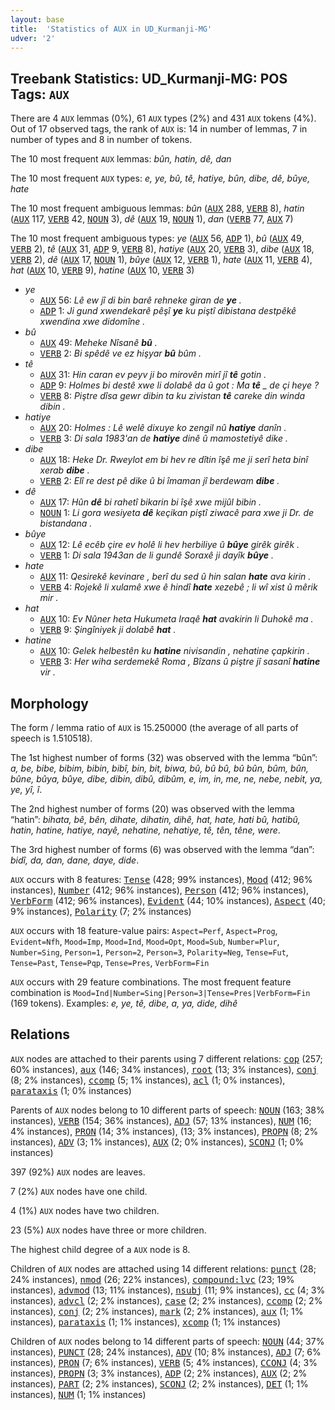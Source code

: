 ```yaml
---
layout: base
title:  'Statistics of AUX in UD_Kurmanji-MG'
udver: '2'
---
```


## Treebank Statistics: UD_Kurmanji-MG: POS Tags: `AUX`

There are 4 `AUX` lemmas (0%), 61 `AUX` types (2%) and 431 `AUX` tokens (4%).
Out of 17 observed tags, the rank of `AUX` is: 14 in number of lemmas, 7 in number of types and 8 in number of tokens.

The 10 most frequent `AUX` lemmas: <em>bûn, hatin, dê, dan</em>

The 10 most frequent `AUX` types:  <em>e, ye, bû, tê, hatiye, bûn, dibe, dê, bûye, hate</em>

The 10 most frequent ambiguous lemmas: <em>bûn</em> (<tt><a href="kmr_mg-pos-AUX.html">AUX</a></tt> 288, <tt><a href="kmr_mg-pos-VERB.html">VERB</a></tt> 8), <em>hatin</em> (<tt><a href="kmr_mg-pos-AUX.html">AUX</a></tt> 117, <tt><a href="kmr_mg-pos-VERB.html">VERB</a></tt> 42, <tt><a href="kmr_mg-pos-NOUN.html">NOUN</a></tt> 3), <em>dê</em> (<tt><a href="kmr_mg-pos-AUX.html">AUX</a></tt> 19, <tt><a href="kmr_mg-pos-NOUN.html">NOUN</a></tt> 1), <em>dan</em> (<tt><a href="kmr_mg-pos-VERB.html">VERB</a></tt> 77, <tt><a href="kmr_mg-pos-AUX.html">AUX</a></tt> 7)

The 10 most frequent ambiguous types:  <em>ye</em> (<tt><a href="kmr_mg-pos-AUX.html">AUX</a></tt> 56, <tt><a href="kmr_mg-pos-ADP.html">ADP</a></tt> 1), <em>bû</em> (<tt><a href="kmr_mg-pos-AUX.html">AUX</a></tt> 49, <tt><a href="kmr_mg-pos-VERB.html">VERB</a></tt> 2), <em>tê</em> (<tt><a href="kmr_mg-pos-AUX.html">AUX</a></tt> 31, <tt><a href="kmr_mg-pos-ADP.html">ADP</a></tt> 9, <tt><a href="kmr_mg-pos-VERB.html">VERB</a></tt> 8), <em>hatiye</em> (<tt><a href="kmr_mg-pos-AUX.html">AUX</a></tt> 20, <tt><a href="kmr_mg-pos-VERB.html">VERB</a></tt> 3), <em>dibe</em> (<tt><a href="kmr_mg-pos-AUX.html">AUX</a></tt> 18, <tt><a href="kmr_mg-pos-VERB.html">VERB</a></tt> 2), <em>dê</em> (<tt><a href="kmr_mg-pos-AUX.html">AUX</a></tt> 17, <tt><a href="kmr_mg-pos-NOUN.html">NOUN</a></tt> 1), <em>bûye</em> (<tt><a href="kmr_mg-pos-AUX.html">AUX</a></tt> 12, <tt><a href="kmr_mg-pos-VERB.html">VERB</a></tt> 1), <em>hate</em> (<tt><a href="kmr_mg-pos-AUX.html">AUX</a></tt> 11, <tt><a href="kmr_mg-pos-VERB.html">VERB</a></tt> 4), <em>hat</em> (<tt><a href="kmr_mg-pos-AUX.html">AUX</a></tt> 10, <tt><a href="kmr_mg-pos-VERB.html">VERB</a></tt> 9), <em>hatine</em> (<tt><a href="kmr_mg-pos-AUX.html">AUX</a></tt> 10, <tt><a href="kmr_mg-pos-VERB.html">VERB</a></tt> 3)


* <em>ye</em>
  * <tt><a href="kmr_mg-pos-AUX.html">AUX</a></tt> 56: <em>Lê ew jî di bin barê rehneke giran de <b>ye</b> .</em>
  * <tt><a href="kmr_mg-pos-ADP.html">ADP</a></tt> 1: <em>Ji gund xwendekarê pêşî <b>ye</b> ku piştî dibistana destpêkê xwendina xwe didomîne .</em>
* <em>bû</em>
  * <tt><a href="kmr_mg-pos-AUX.html">AUX</a></tt> 49: <em>Meheke Nîsanê <b>bû</b> .</em>
  * <tt><a href="kmr_mg-pos-VERB.html">VERB</a></tt> 2: <em>Bi spêdê ve ez hişyar <b>bû</b> bûm .</em>
* <em>tê</em>
  * <tt><a href="kmr_mg-pos-AUX.html">AUX</a></tt> 31: <em>Hin caran ev peyv ji bo mirovên mirî jî <b>tê</b> gotin .</em>
  * <tt><a href="kmr_mg-pos-ADP.html">ADP</a></tt> 9: <em>Holmes bi destê xwe li dolabê da û got : Ma <b>tê</b> _ de çi heye ?</em>
  * <tt><a href="kmr_mg-pos-VERB.html">VERB</a></tt> 8: <em>Piştre dîsa gewr dibin ta ku zivistan <b>tê</b> careke din winda dibin .</em>
* <em>hatiye</em>
  * <tt><a href="kmr_mg-pos-AUX.html">AUX</a></tt> 20: <em>Holmes : Lê welê dixuye ko zengil nû <b>hatiye</b> danîn .</em>
  * <tt><a href="kmr_mg-pos-VERB.html">VERB</a></tt> 3: <em>Di sala 1983'an de <b>hatiye</b> dinê û mamostetiyê dike .</em>
* <em>dibe</em>
  * <tt><a href="kmr_mg-pos-AUX.html">AUX</a></tt> 18: <em>Heke Dr. Rweylot em bi hev re dîtin îşê me ji serî heta binî xerab <b>dibe</b> .</em>
  * <tt><a href="kmr_mg-pos-VERB.html">VERB</a></tt> 2: <em>Elî re dest pê dike û bi îmaman jî berdewam <b>dibe</b> .</em>
* <em>dê</em>
  * <tt><a href="kmr_mg-pos-AUX.html">AUX</a></tt> 17: <em>Hûn <b>dê</b> bi rahetî bikarin bi îşê xwe mijûl bibin .</em>
  * <tt><a href="kmr_mg-pos-NOUN.html">NOUN</a></tt> 1: <em>Li gora wesiyeta <b>dê</b> keçikan piştî ziwacê para xwe ji Dr. de bistandana .</em>
* <em>bûye</em>
  * <tt><a href="kmr_mg-pos-AUX.html">AUX</a></tt> 12: <em>Lê ecêb çire ev holê li hev herbiliye û <b>bûye</b> girêk girêk .</em>
  * <tt><a href="kmr_mg-pos-VERB.html">VERB</a></tt> 1: <em>Di sala 1943an de li gundê Soraxê ji dayîk <b>bûye</b> .</em>
* <em>hate</em>
  * <tt><a href="kmr_mg-pos-AUX.html">AUX</a></tt> 11: <em>Qesirekê kevinare , berî du sed û hin salan <b>hate</b> ava kirin .</em>
  * <tt><a href="kmr_mg-pos-VERB.html">VERB</a></tt> 4: <em>Rojekê li xulamê xwe ê hindî <b>hate</b> xezebê ; li wî xist û mêrik mir .</em>
* <em>hat</em>
  * <tt><a href="kmr_mg-pos-AUX.html">AUX</a></tt> 10: <em>Ev Nûner heta Hukumeta Iraqê <b>hat</b> avakirin li Duhokê ma .</em>
  * <tt><a href="kmr_mg-pos-VERB.html">VERB</a></tt> 9: <em>Şingîniyek ji dolabê <b>hat</b> .</em>
* <em>hatine</em>
  * <tt><a href="kmr_mg-pos-AUX.html">AUX</a></tt> 10: <em>Gelek helbestên ku <b>hatine</b> nivisandin , nehatine çapkirin .</em>
  * <tt><a href="kmr_mg-pos-VERB.html">VERB</a></tt> 3: <em>Her wiha serdemekê Roma , Bîzans û piştre jî sasanî <b>hatine</b> vir .</em>

## Morphology

The form / lemma ratio of `AUX` is 15.250000 (the average of all parts of speech is 1.510518).

The 1st highest number of forms (32) was observed with the lemma “bûn”: <em>a, be, bibe, bibim, bibin, bibî, bin, bit, biwa, bû, bû bû, bû bûn, bûm, bûn, bûne, bûya, bûye, dibe, dibin, dibû, dibûm, e, im, in, me, ne, nebe, nebit, ya, ye, yî, î</em>.

The 2nd highest number of forms (20) was observed with the lemma “hatin”: <em>bihata, bê, bên, dihate, dihatin, dihê, hat, hate, hati bû, hatibû, hatin, hatine, hatiye, nayê, nehatine, nehatiye, tê, tên, têne, were</em>.

The 3rd highest number of forms (6) was observed with the lemma “dan”: <em>bidî, da, dan, dane, daye, dide</em>.

`AUX` occurs with 8 features: <tt><a href="kmr_mg-feat-Tense.html">Tense</a></tt> (428; 99% instances), <tt><a href="kmr_mg-feat-Mood.html">Mood</a></tt> (412; 96% instances), <tt><a href="kmr_mg-feat-Number.html">Number</a></tt> (412; 96% instances), <tt><a href="kmr_mg-feat-Person.html">Person</a></tt> (412; 96% instances), <tt><a href="kmr_mg-feat-VerbForm.html">VerbForm</a></tt> (412; 96% instances), <tt><a href="kmr_mg-feat-Evident.html">Evident</a></tt> (44; 10% instances), <tt><a href="kmr_mg-feat-Aspect.html">Aspect</a></tt> (40; 9% instances), <tt><a href="kmr_mg-feat-Polarity.html">Polarity</a></tt> (7; 2% instances)

`AUX` occurs with 18 feature-value pairs: `Aspect=Perf`, `Aspect=Prog`, `Evident=Nfh`, `Mood=Imp`, `Mood=Ind`, `Mood=Opt`, `Mood=Sub`, `Number=Plur`, `Number=Sing`, `Person=1`, `Person=2`, `Person=3`, `Polarity=Neg`, `Tense=Fut`, `Tense=Past`, `Tense=Pqp`, `Tense=Pres`, `VerbForm=Fin`

`AUX` occurs with 29 feature combinations.
The most frequent feature combination is `Mood=Ind|Number=Sing|Person=3|Tense=Pres|VerbForm=Fin` (169 tokens).
Examples: <em>e, ye, tê, dibe, a, ya, dide, dihê</em>


## Relations

`AUX` nodes are attached to their parents using 7 different relations: <tt><a href="kmr_mg-dep-cop.html">cop</a></tt> (257; 60% instances), <tt><a href="kmr_mg-dep-aux.html">aux</a></tt> (146; 34% instances), <tt><a href="kmr_mg-dep-root.html">root</a></tt> (13; 3% instances), <tt><a href="kmr_mg-dep-conj.html">conj</a></tt> (8; 2% instances), <tt><a href="kmr_mg-dep-ccomp.html">ccomp</a></tt> (5; 1% instances), <tt><a href="kmr_mg-dep-acl.html">acl</a></tt> (1; 0% instances), <tt><a href="kmr_mg-dep-parataxis.html">parataxis</a></tt> (1; 0% instances)

Parents of `AUX` nodes belong to 10 different parts of speech: <tt><a href="kmr_mg-pos-NOUN.html">NOUN</a></tt> (163; 38% instances), <tt><a href="kmr_mg-pos-VERB.html">VERB</a></tt> (154; 36% instances), <tt><a href="kmr_mg-pos-ADJ.html">ADJ</a></tt> (57; 13% instances), <tt><a href="kmr_mg-pos-NUM.html">NUM</a></tt> (16; 4% instances), <tt><a href="kmr_mg-pos-PRON.html">PRON</a></tt> (14; 3% instances),  (13; 3% instances), <tt><a href="kmr_mg-pos-PROPN.html">PROPN</a></tt> (8; 2% instances), <tt><a href="kmr_mg-pos-ADV.html">ADV</a></tt> (3; 1% instances), <tt><a href="kmr_mg-pos-AUX.html">AUX</a></tt> (2; 0% instances), <tt><a href="kmr_mg-pos-SCONJ.html">SCONJ</a></tt> (1; 0% instances)

397 (92%) `AUX` nodes are leaves.

7 (2%) `AUX` nodes have one child.

4 (1%) `AUX` nodes have two children.

23 (5%) `AUX` nodes have three or more children.

The highest child degree of a `AUX` node is 8.

Children of `AUX` nodes are attached using 14 different relations: <tt><a href="kmr_mg-dep-punct.html">punct</a></tt> (28; 24% instances), <tt><a href="kmr_mg-dep-nmod.html">nmod</a></tt> (26; 22% instances), <tt><a href="kmr_mg-dep-compound-lvc.html">compound:lvc</a></tt> (23; 19% instances), <tt><a href="kmr_mg-dep-advmod.html">advmod</a></tt> (13; 11% instances), <tt><a href="kmr_mg-dep-nsubj.html">nsubj</a></tt> (11; 9% instances), <tt><a href="kmr_mg-dep-cc.html">cc</a></tt> (4; 3% instances), <tt><a href="kmr_mg-dep-advcl.html">advcl</a></tt> (2; 2% instances), <tt><a href="kmr_mg-dep-case.html">case</a></tt> (2; 2% instances), <tt><a href="kmr_mg-dep-ccomp.html">ccomp</a></tt> (2; 2% instances), <tt><a href="kmr_mg-dep-conj.html">conj</a></tt> (2; 2% instances), <tt><a href="kmr_mg-dep-mark.html">mark</a></tt> (2; 2% instances), <tt><a href="kmr_mg-dep-aux.html">aux</a></tt> (1; 1% instances), <tt><a href="kmr_mg-dep-parataxis.html">parataxis</a></tt> (1; 1% instances), <tt><a href="kmr_mg-dep-xcomp.html">xcomp</a></tt> (1; 1% instances)

Children of `AUX` nodes belong to 14 different parts of speech: <tt><a href="kmr_mg-pos-NOUN.html">NOUN</a></tt> (44; 37% instances), <tt><a href="kmr_mg-pos-PUNCT.html">PUNCT</a></tt> (28; 24% instances), <tt><a href="kmr_mg-pos-ADV.html">ADV</a></tt> (10; 8% instances), <tt><a href="kmr_mg-pos-ADJ.html">ADJ</a></tt> (7; 6% instances), <tt><a href="kmr_mg-pos-PRON.html">PRON</a></tt> (7; 6% instances), <tt><a href="kmr_mg-pos-VERB.html">VERB</a></tt> (5; 4% instances), <tt><a href="kmr_mg-pos-CCONJ.html">CCONJ</a></tt> (4; 3% instances), <tt><a href="kmr_mg-pos-PROPN.html">PROPN</a></tt> (3; 3% instances), <tt><a href="kmr_mg-pos-ADP.html">ADP</a></tt> (2; 2% instances), <tt><a href="kmr_mg-pos-AUX.html">AUX</a></tt> (2; 2% instances), <tt><a href="kmr_mg-pos-PART.html">PART</a></tt> (2; 2% instances), <tt><a href="kmr_mg-pos-SCONJ.html">SCONJ</a></tt> (2; 2% instances), <tt><a href="kmr_mg-pos-DET.html">DET</a></tt> (1; 1% instances), <tt><a href="kmr_mg-pos-NUM.html">NUM</a></tt> (1; 1% instances)

